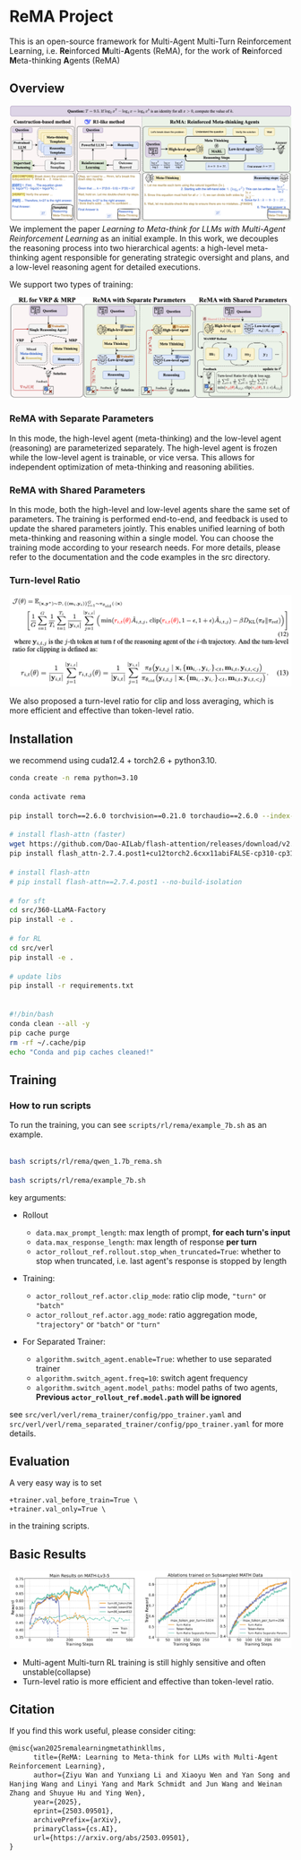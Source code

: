 # ReMA Project
This is an open-source framework for Multi-Agent Multi-Turn Reinforcement Learning, i.e. **Re**inforced **M**ulti-**A**gents (ReMA), for the work of **Re**inforced **M**eta-thinking **A**gents (ReMA)

## Overview
![ReMA](./assets/demo.png)
We implement the paper *Learning to Meta-think for LLMs with Multi-Agent Reinforcement Learning* as an initial example.
In this work, we decouples the reasoning process into two hierarchical agents: a high-level meta-thinking agent responsible for generating strategic oversight and plans, and a low-level reasoning agent for detailed executions.

We support two types of training:

![Training](./assets/train.png)

### ReMA with Separate Parameters
In this mode, the high-level agent (meta-thinking) and the low-level agent (reasoning) are parameterized separately. The high-level agent is frozen while the low-level agent is trainable, or vice versa. This allows for independent optimization of meta-thinking and reasoning abilities.

### ReMA with Shared Parameters
In this mode, both the high-level and low-level agents share the same set of parameters. The training is performed end-to-end, and feedback is used to update the shared parameters jointly. This enables unified learning of both meta-thinking and reasoning within a single model.
You can choose the training mode according to your research needs. For more details, please refer to the documentation and the code examples in the src directory.


### Turn-level Ratio 

![Turn-level Ratio](./assets/turn_ratio.png)

We also proposed a turn-level ratio for clip and loss averaging, which is more efficient and effective than token-level ratio.


## Installation
we recommend using cuda12.4 + torch2.6 + python3.10.
```bash
conda create -n rema python=3.10

conda activate rema

pip install torch==2.6.0 torchvision==0.21.0 torchaudio==2.6.0 --index-url https://download.pytorch.org/whl/cu124

# install flash-attn (faster)
wget https://github.com/Dao-AILab/flash-attention/releases/download/v2.7.4.post1/flash_attn-2.7.4.post1+cu12torch2.6cxx11abiFALSE-cp310-cp310-linux_x86_64.whl
pip install flash_attn-2.7.4.post1+cu12torch2.6cxx11abiFALSE-cp310-cp310-linux_x86_64.whl --no-build-isolation

# install flash-attn
# pip install flash-attn==2.7.4.post1 --no-build-isolation

# for sft
cd src/360-LLaMA-Factory
pip install -e .

# for RL
cd src/verl
pip install -e .

# update libs
pip install -r requirements.txt


#!/bin/bash
conda clean --all -y
pip cache purge
rm -rf ~/.cache/pip
echo "Conda and pip caches cleaned!"
```


## Training


### How to run scripts
To run the training, you can see `scripts/rl/rema/example_7b.sh` as an example.
```bash

bash scripts/rl/rema/qwen_1.7b_rema.sh

bash scripts/rl/rema/example_7b.sh
```

key arguments:
- Rollout
    - `data.max_prompt_length`: max length of prompt, **for each turn's input**
    - `data.max_response_length`: max length of response **per turn**
    - `actor_rollout_ref.rollout.stop_when_truncated=True`: whether to stop when truncated, i.e. last agent's response is stopped by length

- Training:
    - `actor_rollout_ref.actor.clip_mode`: ratio clip mode, `"turn"` or `"batch"`
    - `actor_rollout_ref.actor.agg_mode`: ratio aggregation mode, `"trajectory"` or `"batch"` or `"turn"`

- For Separated Trainer:
    - `algorithm.switch_agent.enable=True`: whether to use separated trainer
    - `algorithm.switch_agent.freq=10`: switch agent frequency
    - `algorithm.switch_agent.model_paths`: model paths of two agents, **Previous `actor_rollout_ref.model.path` will be ignored**

see `src/verl/verl/rema_trainer/config/ppo_trainer.yaml` and `src/verl/verl/rema_separated_trainer/config/ppo_trainer.yaml` for more details.



## Evaluation
A very easy way is to set
```
+trainer.val_before_train=True \
+trainer.val_only=True \
```
in the training scripts.


## Basic Results
![Basic Results](./assets/results.png)
- Multi-agent Multi-turn RL training is still highly sensitive and often unstable(collapse)
- Turn-level ratio is more efficient and effective than token-level ratio.



## Citation
If you find this work useful, please consider citing:
```
@misc{wan2025remalearningmetathinkllms,
      title={ReMA: Learning to Meta-think for LLMs with Multi-Agent Reinforcement Learning}, 
      author={Ziyu Wan and Yunxiang Li and Xiaoyu Wen and Yan Song and Hanjing Wang and Linyi Yang and Mark Schmidt and Jun Wang and Weinan Zhang and Shuyue Hu and Ying Wen},
      year={2025},
      eprint={2503.09501},
      archivePrefix={arXiv},
      primaryClass={cs.AI},
      url={https://arxiv.org/abs/2503.09501}, 
}
```
